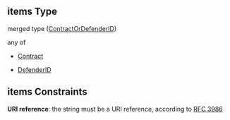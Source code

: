 ## items Type

merged type ([ContractOrDefenderID](definitions-definitions-blockmonitor-properties-contracts-contractordefenderid.md))

any of

*   [Contract](definitions-definitions-contract.md "check type definition")

*   [DefenderID](definitions-definitions-contractordefenderid-anyof-defenderid.md "check type definition")

## items Constraints

**URI reference**: the string must be a URI reference, according to [RFC 3986](https://tools.ietf.org/html/rfc3986 "check the specification")
